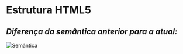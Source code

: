 # **Estrutura HTML5**

## *Diferença da semântica anterior para a atual:*

![Semântica](https://miro.medium.com/v2/resize:fit:640/format:webp/0*yi18C1GKlWY4l6Ef.png)
